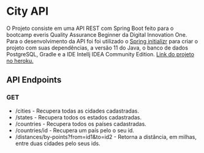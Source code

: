 # City API

O Projeto consiste em uma API REST com Spring Boot feito para o bootcamp everis Quality Assurance Beginner da Digital Innovation One.
Para o desenvolvimento da API foi foi utilizado o [Spring initializr](https://start.spring.io/) para criar o projeto com 
suas dependências, a versão 11 do Java, o banco de dados PostgreSQL, Gradle e a IDE Intellj IDEA Community Edition.
[Link do projeto no heroku.](https://cities-api-live-dio.herokuapp.com/)

## API Endpoints
### GET
* /cities - Recupera todas as cidades cadastradas.
* /states - Recupera todos os estados cadastradas.
* /countries - Recupera todos os países cadastradas.
* /countries/id - Recupera um país pelo o seu id.
* /distances/by-points?from=id1&to=id2 - Retorna a distância, em milhas, entre duas cidades pelo seus ids.
